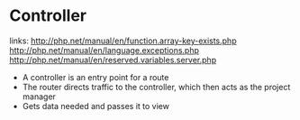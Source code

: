 # Controller

links:
	http://php.net/manual/en/function.array-key-exists.php
	http://php.net/manual/en/language.exceptions.php
	http://php.net/manual/en/reserved.variables.server.php

- A controller is an entry point for a route
- The router directs traffic to the controller, which then acts as the project manager
- Gets data needed and passes it to view